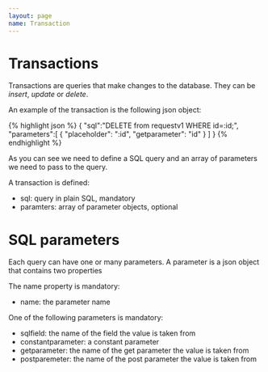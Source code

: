 ```yaml
---
layout: page
name: Transaction
---
```


# Transactions

Transactions are queries that make changes to the database. They can be *insert*, *update* or *delete*.

An example of the transaction is the following json object:

{% highlight json %}
{
  "sql":"DELETE from requestv1 WHERE id=:id;",
  "parameters":[
    { "placeholder": ":id", "getparameter": "id" }
  ]
}
{% endhighlight %}

As you can see we need to define a SQL query and an array of parameters we need to pass to the query.

A transaction is defined:

* sql: query in plain SQL, mandatory
* paramters: array of parameter objects, optional

# SQL parameters

Each query can have one or many parameters.
A parameter is a json object that contains two properties

The name property is mandatory:

* name: the parameter name

One of the following parameters is mandatory:

* sqlfield: the name of the field the value is taken from
* constantparameter: a constant parameter
* getparameter: the name of the get parameter the value is taken from
* postparemeter: the name of the post parameter the value is taken from

